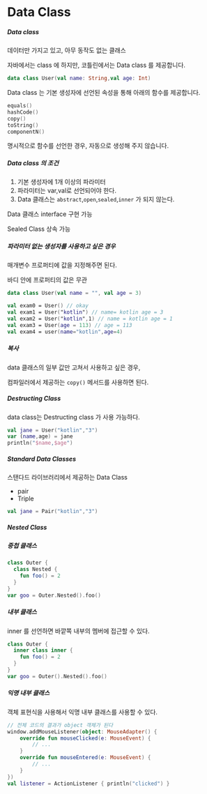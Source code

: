 # Data Class

##### Data class

데이터만 가지고 있고, 아무 동작도 없는 클래스

자바에서는 class 에 하지만, 코틀린에서는 Data class 를 제공합니다.

 ```kotlin
data class User(val name: String,val age: Int)
 ```

Data class 는 기본 생성자에 선언된 속성을 통해  아래의 함수를 제공합니다.

```kotlin
equals()
hashCode()
copy()
toString()
componentN()
```

명시적으로 함수를 선언한 경우, 자동으로 생성해 주지 않습니다.



##### Data class 의 조건

1. 기본 생성자에 1개 이상의 파라미터
2. 파라미터는 var,val로 선언되어야 한다.
3. Data 클래스는 `abstract`,`open`,`sealed`,`inner` 가 되지 않는다.

Data 클래스 interface 구현 가능

Sealed Class 상속 가능



##### 파라미터 없는 생성자를 사용하고 싶은 경우

매개변수 프로퍼티에 값을 지정해주면 된다.

바디 안에 프로퍼티의 값은 무관

```kotlin
data class User(val name = "", val age = 3)

val exam0 = User() // okay
val exam1 = User("kotlin") // name= kotlin age = 3
val exam2 = User("kotlin",1) // name = kotlin age = 1
val exam3 = User(age = 113) // age = 113
val exam4 = user(name="kotlin",age=4)
```



##### 복사 

data 클래스의 일부 값만 고쳐서 사용하고 싶은 경우, 

컴파일러에서 제공하는 `copy()` 메서드를 사용하면 된다.



##### Destructing Class

data class는 Destructing class 가 사용 가능하다.

```kotlin
val jane = User("kotlin","3")
var (name,age) = jane
println("$name,$age")
```



##### Standard Data Classes

스탠다드 라이브러리에서 제공하는 Data Class

- pair
- Triple

```kotlin
val jane = Pair("kotlin","3")
```





##### Nested Class

#####  중첩 클래스

```kotlin
class Outer {
  class Nested {
    fun foo() = 2
  }
}
var goo = Outer.Nested().foo()
```

##### 내부 클래스

inner 를 선언하면 바깥쪽 내부의 멤버에 접근할 수 있다.

```kotlin
class Outer {
  inner class inner {
    fun foo() = 2
  }
}
var goo = Outer().Nested().foo()
```



##### 익명 내부 클래스

객체 표현식을 사용해서 익명 내부 클래스를 사용할 수 있다.

```kotlin
// 전체 코드의 결과가 object 객체가 된다
window.addMouseListener(object: MouseAdapter() {
    override fun mouseClicked(e: MouseEvent) {
        // ...
    }                                                                                   
    override fun mouseEntered(e: MouseEvent) {
        // ...
    }
})
val listener = ActionListener { println("clicked") }
```

